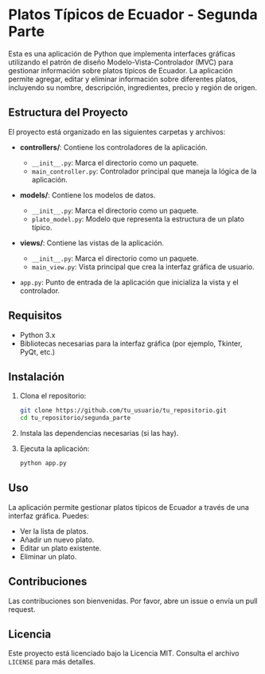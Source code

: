 # Platos Típicos de Ecuador - Segunda Parte

Esta es una aplicación de Python que implementa interfaces gráficas utilizando el patrón de diseño Modelo-Vista-Controlador (MVC) para gestionar información sobre platos típicos de Ecuador. La aplicación permite agregar, editar y eliminar información sobre diferentes platos, incluyendo su nombre, descripción, ingredientes, precio y región de origen.

## Estructura del Proyecto

El proyecto está organizado en las siguientes carpetas y archivos:

- **controllers/**: Contiene los controladores de la aplicación.
  - `__init__.py`: Marca el directorio como un paquete.
  - `main_controller.py`: Controlador principal que maneja la lógica de la aplicación.

- **models/**: Contiene los modelos de datos.
  - `__init__.py`: Marca el directorio como un paquete.
  - `plato_model.py`: Modelo que representa la estructura de un plato típico.

- **views/**: Contiene las vistas de la aplicación.
  - `__init__.py`: Marca el directorio como un paquete.
  - `main_view.py`: Vista principal que crea la interfaz gráfica de usuario.

- `app.py`: Punto de entrada de la aplicación que inicializa la vista y el controlador.

## Requisitos

- Python 3.x
- Bibliotecas necesarias para la interfaz gráfica (por ejemplo, Tkinter, PyQt, etc.)

## Instalación

1. Clona el repositorio:

    ```sh
    git clone https://github.com/tu_usuario/tu_repositorio.git
    cd tu_repositorio/segunda_parte
    ```

2. Instala las dependencias necesarias (si las hay).

3. Ejecuta la aplicación:

    ```sh
    python app.py
    ```

## Uso

La aplicación permite gestionar platos típicos de Ecuador a través de una interfaz gráfica. Puedes:

- Ver la lista de platos.
- Añadir un nuevo plato.
- Editar un plato existente.
- Eliminar un plato.

## Contribuciones

Las contribuciones son bienvenidas. Por favor, abre un issue o envía un pull request.

## Licencia

Este proyecto está licenciado bajo la Licencia MIT. Consulta el archivo `LICENSE` para más detalles.